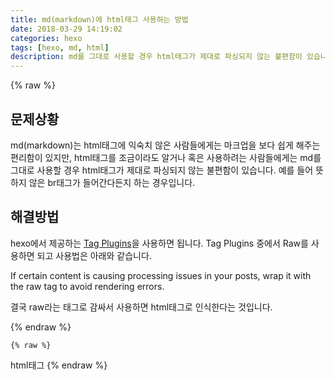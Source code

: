 ```yaml
---
title: md(markdown)에 html태그 사용하는 방법
date: 2018-03-29 14:19:02
categories: hexo
tags: [hexo, md, html]
description: md를 그대로 사용할 경우 html태그가 제대로 파싱되지 않는 불편함이 있습니다. hexo에서 제공하는 Tag Plugins을 사용하면 됩니다. 결국 raw라는 태그로 감싸서 사용하면 html태그로 인식합니다.
---
```

{% raw %}
<h2>문제상황</h2>
<p>md(markdown)는 html태그에 익숙치 않은 사람들에게는 마크업을 보다 쉽게 해주는 편리함이 있지만, html태그를 조금이라도 알거나 혹은 사용하려는 사람들에게는 <span class="highlight">md를 그대로 사용할 경우 html태그가 제대로 파싱되지 않는 불편함이 있습니다.</span> 예를 들어 뜻하지 않은 br태그가 들어간다든지 하는 경우입니다.</p>

<h2>해결방법</h2>
<p>hexo에서 제공하는 <a href="https://hexo.io/docs/tag-plugins.html">Tag Plugins</a>을 사용하면 됩니다. Tag Plugins 중에서 <span class="highlight">Raw</span>를 사용하면 되고 사용법은 아래와 같습니다.</p>
<p>If certain content is causing processing issues in your posts, wrap it with the raw tag to avoid rendering errors.</p>
<p class="highlight">결국 raw라는 태그로 감싸서 사용하면 html태그로 인식한다는 것입니다.</p>

{% endraw %}
	
	{% raw %}
html태그
{% endraw %}



	
	





